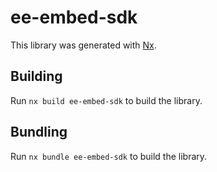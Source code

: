 # ee-embed-sdk

This library was generated with [Nx](https://nx.dev).

## Building

Run `nx build ee-embed-sdk` to build the library.

## Bundling

Run `nx bundle ee-embed-sdk` to build the library.
